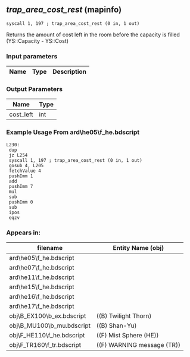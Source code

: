 ## *trap_area_cost_rest* (mapinfo)

`syscall 1, 197 ; trap_area_cost_rest (0 in, 1 out)`

Returns the amount of cost left in the room before the capacity is filled (YS::Capacity - YS::Cost)

### Input parameters
| Name | Type | Description
|------|------|------------


### Output Parameters
| Name | Type
|------|-----
| cost_left   | int   
### Example Usage From ard\he05\f_he.bdscript
```plaintext
L230:
 dup 
 jz L254
 syscall 1, 197 ; trap_area_cost_rest (0 in, 1 out)
 gosub 4, L205
 fetchValue 4
 pushImm 1
 add 
 pushImm 7
 mul 
 sub 
 pushImm 0
 sub 
 ipos 
 eqzv
```


### Appears in:
| filename | Entity Name (obj)
|----------|-------------
| ard\he05\f_he.bdscript       |           
| ard\he07\f_he.bdscript       |           
| ard\he11\f_he.bdscript       |           
| ard\he15\f_he.bdscript       |           
| ard\he16\f_he.bdscript       |           
| ard\he17\f_he.bdscript       |           
| obj\B_EX100\b_ex.bdscript       | ((B) Twilight Thorn)          
| obj\B_MU100\b_mu.bdscript       | ((B) Shan-Yu)          
| obj\F_HE110\f_he.bdscript       | ((F) Mist Sphere (HE))          
| obj\F_TR160\f_tr.bdscript       | ((F) WARNING message (TR))          



